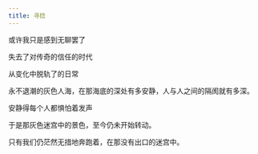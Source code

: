 ```yaml
---
title: 寻捻
---
```


或许我只是感到无聊罢了

失去了对传奇的信任的时代

从变化中脱轨了的日常

永不退潮的灰色人海，在那海底的深处有多安静，人与人之间的隔阂就有多深。

安静得每个人都惧怕着发声

于是那灰色迷宫中的景色，至今仍未开始转动。

只有我们仍茫然无措地奔跑着，在那没有出口的迷宫中。
